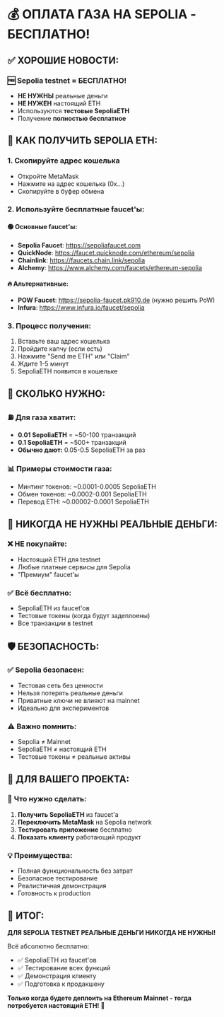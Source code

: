# 💰 ОПЛАТА ГАЗА НА SEPOLIA - БЕСПЛАТНО!

## ✅ ХОРОШИЕ НОВОСТИ:

### 🆓 **Sepolia testnet = БЕСПЛАТНО!**
- **НЕ НУЖНЫ** реальные деньги
- **НЕ НУЖЕН** настоящий ETH
- Используются **тестовые SepoliaETH**
- Получение **полностью бесплатное**

## 🚰 КАК ПОЛУЧИТЬ SEPOLIA ETH:

### 1. **Скопируйте адрес кошелька**
- Откройте MetaMask
- Нажмите на адрес кошелька (0x...)
- Скопируйте в буфер обмена

### 2. **Используйте бесплатные faucet'ы:**

#### 🟢 **Основные faucet'ы:**
- **Sepolia Faucet**: https://sepoliafaucet.com
- **QuickNode**: https://faucet.quicknode.com/ethereum/sepolia
- **Chainlink**: https://faucets.chain.link/sepolia
- **Alchemy**: https://www.alchemy.com/faucets/ethereum-sepolia

#### 🔥 **Альтернативные:**
- **POW Faucet**: https://sepolia-faucet.pk910.de (нужно решить PoW)
- **Infura**: https://www.infura.io/faucet/sepolia

### 3. **Процесс получения:**
1. Вставьте ваш адрес кошелька
2. Пройдите капчу (если есть)
3. Нажмите "Send me ETH" или "Claim"
4. Ждите 1-5 минут
5. SepoliaETH появится в кошельке

## 💎 СКОЛЬКО НУЖНО:

### ⛽ **Для газа хватит:**
- **0.01 SepoliaETH** = ~50-100 транзакций
- **0.1 SepoliaETH** = ~500+ транзакций
- **Обычно дают:** 0.05-0.5 SepoliaETH за раз

### 📊 **Примеры стоимости газа:**
- Минтинг токенов: ~0.0001-0.0005 SepoliaETH
- Обмен токенов: ~0.0002-0.001 SepoliaETH
- Перевод ETH: ~0.00002-0.0001 SepoliaETH

## 🚫 НИКОГДА НЕ НУЖНЫ РЕАЛЬНЫЕ ДЕНЬГИ:

### ❌ **НЕ покупайте:**
- Настоящий ETH для testnet
- Любые платные сервисы для Sepolia
- "Премиум" faucet'ы

### ✅ **Всё бесплатно:**
- SepoliaETH из faucet'ов
- Тестовые токены (когда будут задеплоены)
- Все транзакции в testnet

## 🛡️ БЕЗОПАСНОСТЬ:

### ✅ **Sepolia безопасен:**
- Тестовая сеть без ценности
- Нельзя потерять реальные деньги
- Приватные ключи не влияют на mainnet
- Идеально для экспериментов

### ⚠️ **Важно помнить:**
- Sepolia ≠ Mainnet
- SepoliaETH ≠ настоящий ETH
- Тестовые токены ≠ реальные активы

## 🎯 ДЛЯ ВАШЕГО ПРОЕКТА:

### 📝 **Что нужно сделать:**
1. **Получить SepoliaETH** из faucet'а
2. **Переключить MetaMask** на Sepolia network
3. **Тестировать приложение** бесплатно
4. **Показать клиенту** работающий продукт

### 💡 **Преимущества:**
- Полная функциональность без затрат
- Безопасное тестирование
- Реалистичная демонстрация
- Готовность к production

## 🎉 ИТОГ:

**ДЛЯ SEPOLIA TESTNET РЕАЛЬНЫЕ ДЕНЬГИ НИКОГДА НЕ НУЖНЫ!**

Всё абсолютно бесплатно:
- ✅ SepoliaETH из faucet'ов
- ✅ Тестирование всех функций
- ✅ Демонстрация клиенту
- ✅ Подготовка к продакшену

**Только когда будете деплоить на Ethereum Mainnet - тогда потребуется настоящий ETH! 🚀**
